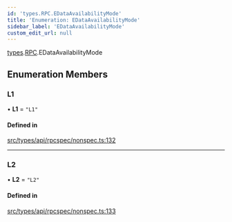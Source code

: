 ```yaml
---
id: 'types.RPC.EDataAvailabilityMode'
title: 'Enumeration: EDataAvailabilityMode'
sidebar_label: 'EDataAvailabilityMode'
custom_edit_url: null
---
```


[types](../namespaces/types.md).[RPC](../namespaces/types.RPC.md).EDataAvailabilityMode

## Enumeration Members

### L1

• **L1** = `"L1"`

#### Defined in

[src/types/api/rpcspec/nonspec.ts:132](https://github.com/starknet-io/starknet.js/blob/v5.24.2/src/types/api/rpcspec/nonspec.ts#L132)

---

### L2

• **L2** = `"L2"`

#### Defined in

[src/types/api/rpcspec/nonspec.ts:133](https://github.com/starknet-io/starknet.js/blob/v5.24.2/src/types/api/rpcspec/nonspec.ts#L133)
